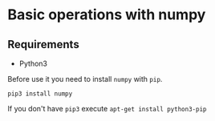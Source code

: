 # Basic operations with numpy

## Requirements 

* Python3

Before use it you need to install `numpy` with `pip`.

`pip3 install numpy`

If you don't have `pip3` execute `apt-get install python3-pip`
